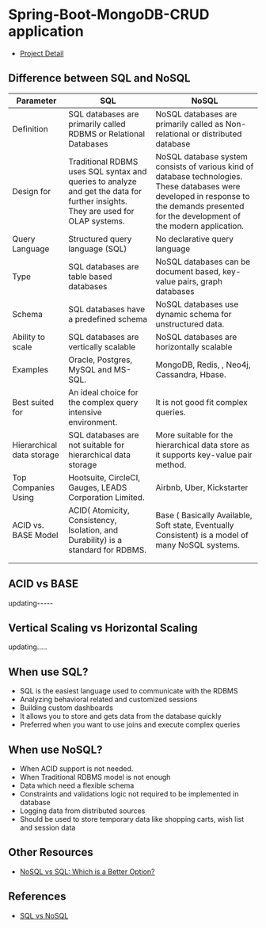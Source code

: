 # Spring-Boot-MongoDB-CRUD application
- [Project Detail](#)

## Difference between SQL and NoSQL
| Parameter                 | SQL                                                                                                                                | NoSQL                                                                                                                                                                                       |
|---------------------------|------------------------------------------------------------------------------------------------------------------------------------|---------------------------------------------------------------------------------------------------------------------------------------------------------------------------------------------|
| Definition                | SQL databases are primarily called  RDBMS or Relational Databases                                                                  | NoSQL databases are primarily called as  Non-relational or distributed database                                                                                                             |
| Design for                | Traditional RDBMS uses SQL syntax  and queries to analyze and get the  data for further insights. They  are used for OLAP systems. | NoSQL database system consists of various kind of database technologies. These databases were developed in response to the demands presented for the development of the modern application. |
| Query Language            | Structured query language (SQL)                                                                                                    | No declarative query language                                                                                                                                                               |
| Type                      | SQL databases are table based databases                                                                                            | NoSQL databases can be document based, key-value pairs, graph databases                                                                                                                     |
| Schema                    | SQL databases have a predefined schema                                                                                             | NoSQL databases use dynamic schema for unstructured data.                                                                                                                                   |
| Ability to scale          | SQL databases are vertically scalable                                                                                              | NoSQL databases are horizontally scalable                                                                                                                                                   |
| Examples                  | Oracle, Postgres, MySQL and MS-SQL.                                                                                                | MongoDB, Redis, , Neo4j, Cassandra, Hbase.                                                                                                                                                  |
| Best suited for           | An ideal choice for the complex  query intensive environment.                                                                      | It is not good fit complex queries.                                                                                                                                                         |
| Hierarchical data storage | SQL databases are not suitable for  hierarchical data storage                                                                      | More suitable for the hierarchical  data store as it supports key-value  pair method.                                                                                                       |
| Top Companies Using       | Hootsuite, CircleCI, Gauges, LEADS Corporation Limited.                                                                            | Airbnb, Uber, Kickstarter                                                                                                                                                                   |
| ACID vs. BASE  Model      | ACID( Atomicity, Consistency,  Isolation, and Durability) is a  standard for RDBMS.                                                | Base ( Basically Available, Soft state,  Eventually Consistent) is a model of  many NoSQL systems.                                                                                          |
|                           |                                                                                                                                    |                                                                                                                                                                                             |
|                           |                                                                                                                                    |                                                                                                                                                                                             |


## ACID vs BASE
updating-----

## Vertical Scaling vs Horizontal Scaling
updating.....


## When use SQL?
* SQL is the easiest language used to communicate with the RDBMS
* Analyzing behavioral related and customized sessions
* Building custom dashboards
* It allows you to store and gets data from the database quickly
* Preferred when you want to use joins and execute complex queries
## When use NoSQL?
* When ACID support is not needed.
* When Traditional RDBMS model is not enough
* Data which need a flexible schema
* Constraints and validations logic not required to be implemented in database
* Logging data from distributed sources
* Should be used to store temporary data like shopping carts, wish list and session data

## Other Resources
* [NoSQL vs SQL: Which is a Better Option?](https://www.udemy.com/blog/nosql-vs-sql-2/?utm_source=adwords&utm_medium=udemyads&utm_campaign=DSA_Catchall_la.EN_cc.ROW&utm_content=deal4584&utm_term=_._ag_88010211481_._ad_398022934994_._kw__._de_c_._dm__._pl__._ti_dsa-393987629421_._li_9069450_._pd__._&matchtype=b&gclid=Cj0KCQiAwP3yBRCkARIsAABGiPo1US48vbNDv4lqHMAEHWH9_uzSVu4CbhmAt6Hx5v-gye4-w0g8TH8aAkq2EALw_wcB)

## References
* [SQL vs NoSQL](https://www.guru99.com/sql-vs-nosql.html)
